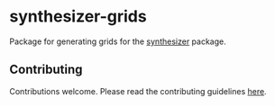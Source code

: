 # synthesizer-grids
Package for generating grids for the [synthesizer](https://flaresimulations.github.io/synthesizer/) package.

## Contributing

Contributions welcome. Please read the contributing guidelines [here](https://github.com/flaresimulations/synthesizer/blob/main/docs/CONTRIBUTING.md).
